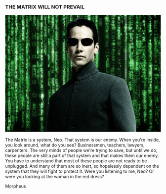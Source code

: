### THE MATRIX WILL NOT PREVAIL 

![alt text](neoo.png)

The Matrix is a system, Neo. That system is our enemy. When you're inside, you look around, what do you see? Businessmen, teachers, lawyers, carpenters. The very minds of people we're trying to save, but until we do, these people are still a part of that system and that makes them our enemy. You have to understand that most of these people are not ready to be unplugged. And many of them are so inert, so hopelessly dependent on the system that they will fight to protect it. Were you listening to me, Neo? Or were you looking at the woman in the red dress?

  Morpheus

